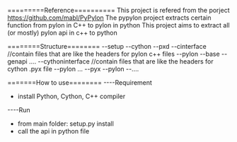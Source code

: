 =========Reference==========
This project is refered from the porject https://github.com/mabl/PyPylon
The pypylon project extracts certain function from pylon in C++ to pylon in python
This project aims to extract all (or mostly) pylon api in c++ to python


========Structure========
--setup
--cython 
  --pxd 
       --cinterface //contain files that are like the headers for pylon c++ files
	   --pylon
           --base
	   --genapi
           ....
       --cythoninterface //contain files that are like the headers for cython .pyx file
	   --pylon
           ...
  --pyx
       --pylon
       --....
  

=======How to use========
----Requirement
- install Python, Cython, C++ compiler

----Run
- from main folder: setup.py install
- call the api in python file 


